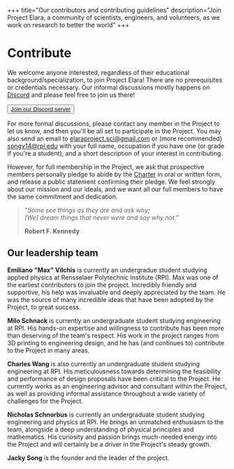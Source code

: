 +++
title="Our contributors and contributing guidelines"
description="Join Project Elara, a community of scientists, engineers, and volunteers, as we work on research to better the world"
+++

# Contribute

We welcome anyone interested, regardless of their educational background/specialization, to join Project Elara! There are no prerequisites or credentials necessary. Our informal discussions mostly happens on [Discord](https://discord.com) and please feel free to join us there!

<button class="btn bg-accent">
	<a href="https://discord.gg/Zr37GyxzDd">Join our Discord server</a>
</button>

For more formal discussions, please contact any member in the Project to let us know, and then you'll be all set to participate in the Project. You may also send an email to <elaraproject.sci@gmail.com> or (more recommended) <songy14@rpi.edu> with your full name, occupation if you have one (or grade if you're a student), and a short description of your interest in contributing.

However, for full membership in the Project, we ask that prospective members personally pledge to abide by the [Charter](@/charter.md) in oral or written form, and release a public statement confirming their pledge. We feel strongly about our mission and our ideals, and we want all our full members to have the same commitment and dedication.

> "_Some see things as they are and ask why;_<br />
> _[We] dream things that never were and say why not."_
> 
> **Robert F. Kennedy**

## Our leadership team

**Emiliano "Max" Vilchis** is currently an undergradue student studying applied physics at Rensselaer Polytechnic Institute (RPI). Max was one of the earliest contributors to join the project. Incredibly friendly and supportive, his help was invaluable and deeply appreciated by the team. He was the source of many incredible ideas that have been adopted by the Project, to great success.

**Milo Schnack** is currently an undergraduate student studying engineering at RPI. His hands-on expertise and willingness to contribute has been more than deserving of the team's respect. His work in the project ranges from 3D printing to engineering design, and he has (and continues to) contribute to the Project in many areas.

**Charles Wang** is also currently an undergraduate student studying engineering at RPI. His meticulousness towards determining the feasibility and performance of design proposals have been critical to the Project. He currently works as an engineering advisor and consultant within the Project, as well as providing informal assistance throughout a wide variety of challenges for the Project.

**Nicholas Schnorbus** is currently an undergraduate student studying engineering and physics at RPI. He brings an unmatched enthusiasm to the team, alongside a deep understanding of physical principles and mathematics. His curiosity and passion brings much-needed energy into the Project and will certainly be a driver in the Project's steady growth.

**Jacky Song** is the founder and the leader of the project.
